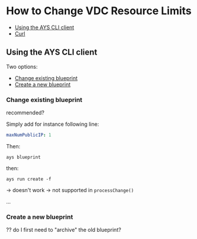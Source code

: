 # How to Change VDC Resource Limits

- [Using the AYS CLI client](#cli)
- [Curl](#curl)

<a id="cli"></a>
## Using the AYS CLI client

Two options:
- [Change existing blueprint]()
- [Create a new blueprint]()


### Change existing blueprint

recommended?


Simply add for instance following line:

```yaml
maxNumPublicIP: 1
```

Then:
```
ays blueprint
```

then:
```
ays run create -f
```

-> doesn't work
-> not supported in `processChange()`

...

### Create a new blueprint

?? do I first need to "archive" the old blueprint?
